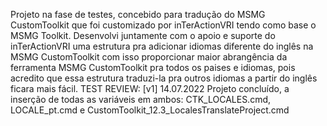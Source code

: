 Projeto na fase de testes, concebido para tradução do MSMG CustomToolkit que foi customizado por inTerActionVRI tendo como base o MSMG Toolkit. Desenvolvi juntamente com o apoio e suporte do inTerActionVRI uma estrutura pra adicionar idiomas diferente do inglês na MSMG CustomToolkit com isso proporcionar maior abrangência da ferramenta MSMG CustomToolkit pra todos os paises e idiomas, pois acredito que essa estrutura traduzi-la pra outros idiomas a partir do inglês ficara mais fácil. TEST REVIEW: [v1] 14.07.2022 Projeto concluído, a inserção de todas as variáveis em ambos: CTK_LOCALES.cmd, LOCALE_pt.cmd e CustomToolkit_12.3_LocalesTranslateProject.cmd
